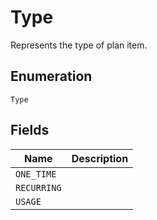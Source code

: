 # Type

Represents the type of plan item.

## Enumeration

`Type`

## Fields

| Name | Description |
|  --- | --- |
| `ONE_TIME` |  |
| `RECURRING` |  |
| `USAGE` |  |
